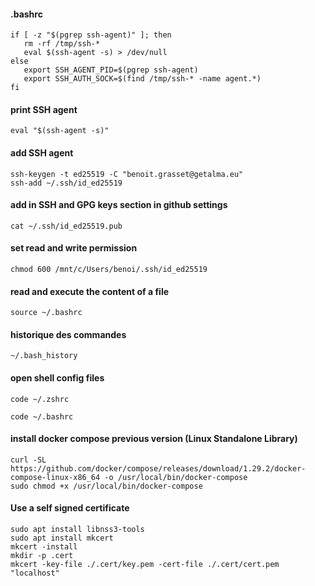 #### .bashrc

```
if [ -z "$(pgrep ssh-agent)" ]; then
   rm -rf /tmp/ssh-*
   eval $(ssh-agent -s) > /dev/null
else
   export SSH_AGENT_PID=$(pgrep ssh-agent)
   export SSH_AUTH_SOCK=$(find /tmp/ssh-* -name agent.*)
fi
```


#### print SSH agent
```
eval "$(ssh-agent -s)"
```
#### add SSH agent
```
ssh-keygen -t ed25519 -C "benoit.grasset@getalma.eu"
ssh-add ~/.ssh/id_ed25519
```
#### add in SSH and GPG keys section in github settings
```
cat ~/.ssh/id_ed25519.pub
```

#### set read and write permission
```
chmod 600 /mnt/c/Users/benoi/.ssh/id_ed25519
```

####  read and execute the content of a file
```
source ~/.bashrc
```

#### historique des commandes
```
~/.bash_history
```

#### open shell config files
```
code ~/.zshrc
```
```
code ~/.bashrc
```

#### install docker compose previous version (Linux Standalone Library)
```
curl -SL https://github.com/docker/compose/releases/download/1.29.2/docker-compose-linux-x86_64 -o /usr/local/bin/docker-compose
sudo chmod +x /usr/local/bin/docker-compose
```

#### Use a self signed certificate
```
sudo apt install libnss3-tools
sudo apt install mkcert
mkcert -install
mkdir -p .cert
mkcert -key-file ./.cert/key.pem -cert-file ./.cert/cert.pem "localhost"
```

